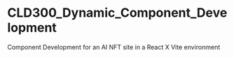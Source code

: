 # CLD300_Dynamic_Component_Development
Component Development for an AI NFT site in a React X Vite environment

